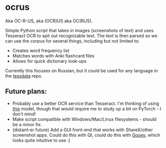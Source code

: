 # ocrus

Aka OC-R-US, aka (OCR)US aka OC(RUS).

Simple Python script that takes in images (screenshots of text) and uses
Tesseract OCR to spit out recognizable text. The text is then parsed so we can
use the corpus for several things, including but not limited to:

- Creates word frequency list
- Matches words with Anki flashcard files
- Allows for quick dictionary look-ups

Currently this focuses on Russian, but it could be used for any language in the
[tessdata](https://github.com/tesseract-ocr/tessdata) repo.

## Future plans:

- Probably use a better OCR service than Tesseract. I'm thinking of using
  [this](https://huggingface.co/docs/transformers/model_doc/vision-encoder-decoder)
  model, though that would require me to study up a bit on PyTorch - I don't
  mind!
- Make script compatible with Windows/Mac/Linux filesystems - should be a minor
  fix.
- (distant-er future) Add a GUI front-end that works with ShareX/other
  screenshot apps. Could do this with Qt, could do this with
  [Gooey](http://chriskiehl.com/article/gooey-as-a-universal-frontend), which
  looks quite intuitive to use :)
